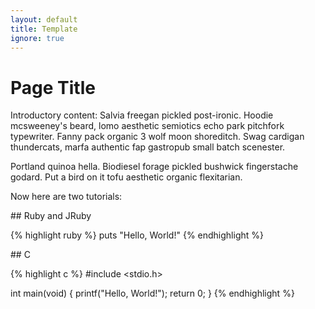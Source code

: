 ```yaml
---
layout: default
title: Template
ignore: true
---
```


# Page Title

Introductory content: Salvia freegan pickled post-ironic. Hoodie mcsweeney's beard, lomo aesthetic semiotics echo park pitchfork typewriter. Fanny pack organic 3 wolf moon shoreditch. Swag cardigan thundercats, marfa authentic fap gastropub small batch scenester.

Portland quinoa hella. Biodiesel forage pickled bushwick fingerstache godard. Put a bird on it tofu aesthetic organic flexitarian.

Now here are two tutorials:

<div markdown="1" class="tutorial" data-facets='{"Language": ["Ruby", "JRuby"]}'>
## Ruby and JRuby

{% highlight ruby %}
puts "Hello, World!"
{% endhighlight %}
</div>

<div markdown="1" class="tutorial" data-facets='{"Language": "C"}'>
## C

{% highlight c %}
#include <stdio.h>

int main(void)
{
  printf("Hello, World!");
  return 0;
}
{% endhighlight %}
</div>
